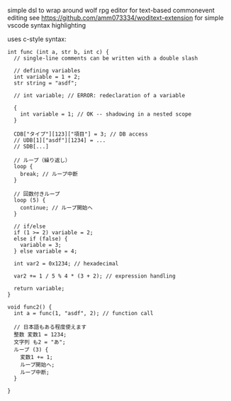 simple dsl to wrap around wolf rpg editor for text-based commonevent editing
see https://github.com/amm073334/woditext-extension for simple vscode syntax highlighting

uses c-style syntax:

```
int func (int a, str b, int c) {
  // single-line comments can be written with a double slash

  // defining variables
  int variable = 1 + 2;
  str string = "asdf";

  // int variable; // ERROR: redeclaration of a variable

  {
    int variable = 1; // OK -- shadowing in a nested scope
  }

  CDB["タイプ"][123]["項目"] = 3; // DB access
  // UDB[1]["asdf"][1234] = ...
  // SDB[...]

  // ループ（繰り返し）
  loop {
    break; // ループ中断
  }

  // 回数付きループ
  loop (5) {
    continue; // ループ開始へ
  }

  // if/else
  if (1 >= 2) variable = 2;
  else if (false) {
    variable = 3;
  } else variable = 4;

  int var2 = 0x1234; // hexadecimal

  var2 += 1 / 5 % 4 * (3 + 2); // expression handling
  
  return variable;
}

void func2() {
  int a = func(1, "asdf", 2); // function call

  // 日本語もある程度使えます
  整数 変数1 = 1234;
  文字列 も2 = "あ";
  ループ (3) {
    変数1 += 1;
    ループ開始へ;
    ループ中断;
  }
  
}
```
